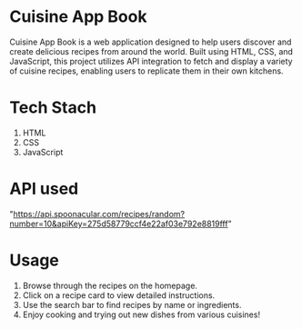 # Cuisine App Book

Cuisine App Book is a web application designed to help users discover and create delicious recipes from around the world.
Built using HTML, CSS, and JavaScript, this project utilizes API integration to fetch and display a variety of cuisine recipes, enabling users to replicate them in their own kitchens.

# Tech Stach
1. HTML
2. CSS
3. JavaScript

# API used 
"https://api.spoonacular.com/recipes/random?number=10&apiKey=275d58779ccf4e22af03e792e8819fff"

# Usage
1. Browse through the recipes on the homepage.
2. Click on a recipe card to view detailed instructions.
3. Use the search bar to find recipes by name or ingredients.
4. Enjoy cooking and trying out new dishes from various cuisines!
